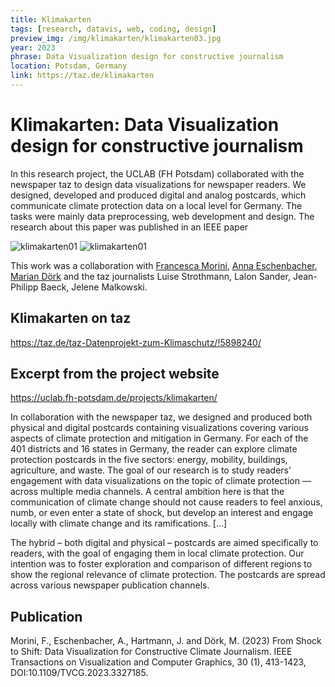 ```yaml
---
title: Klimakarten
tags: [research, datavis, web, coding, design]
preview_img: /img/klimakarten/klimakarten03.jpg
year: 2023
phrase: Data Visualization design for constructive journalism
location: Potsdam, Germany
link: https://taz.de/klimakarten
---
```


# Klimakarten: Data Visualization design for constructive journalism

In this research project, the UCLAB (FH Potsdam) collaborated with the newspaper taz to design data visualizations for newspaper readers. We designed, developed and produced digital and analog postcards, which communicate climate protection data on a local level for Germany. The tasks were mainly data preprocessing, web development and design. The research about this paper was published in an IEEE paper

![klimakarten01](/img/klimakarten/klimakarten01.png)
![klimakarten01](/img/klimakarten/klimakarten02.jpg)

This work was a collaboration with [Francesca Morini](https://www.morini.design), [Anna Eschenbacher](https://annaeschenbacher.com), [Marian Dörk](https://mariandoerk.de) and the taz journalists Luise Strothmann, Lalon Sander, Jean-Philipp Baeck, Jelene Malkowski.

## Klimakarten on taz

https://taz.de/taz-Datenprojekt-zum-Klimaschutz/!5898240/

## Excerpt from the project website

https://uclab.fh-potsdam.de/projects/klimakarten/

In collaboration with the newspaper taz, we designed and produced both physical and digital postcards containing visualizations covering various aspects of climate protection and mitigation in Germany. For each of the 401 districts and 16 states in Germany, the reader can explore climate protection postcards in the five sectors: energy, mobility, buildings, agriculture, and waste. The goal of our research is to study readers’ engagement with data visualizations on the topic of climate protection — across multiple media channels. A central ambition here is that the communication of climate change should not cause readers to feel anxious, numb, or even enter a state of shock, but develop an interest and engage locally with climate change and its ramifications. [...]

The hybrid – both digital and physical – postcards are aimed specifically to readers, with the goal of engaging them in local climate protection. Our intention was to foster exploration and comparison of different regions to show the regional relevance of climate protection. The postcards are spread across various newspaper publication channels.

## Publication

Morini, F., Eschenbacher, A., Hartmann, J. and Dörk, M. (2023) From Shock to Shift: Data Visualization for Constructive Climate Journalism. IEEE Transactions on Visualization and Computer Graphics, 30 (1), 413-1423, DOI:10.1109/TVCG.2023.3327185.
